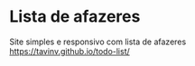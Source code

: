 # Lista de afazeres
Site simples e responsivo com lista de afazeres
https://tavinv.github.io/todo-list/

